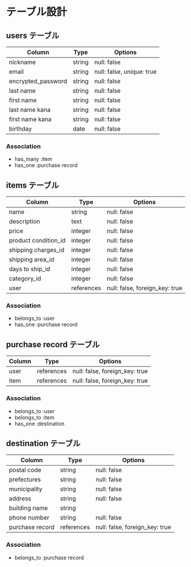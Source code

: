 # テーブル設計

## users テーブル

| Column   | Type   | Options     |
| -------- | ------ | ----------- |
| nickname    | string | null: false   |
| email | string | null: false, unique: true   |
| encrypted_password     | string | null: false   |
| last name | string | null: false   |
| first name | string | null: false   |
| last name kana | string | null: false   |
| first name kana | string | null: false   |
| birthday | date | null: false   |

### Association
- has_many :item
- has_one :purchase record

## items テーブル

| Column | Type   | Options     |
| ------ | ------ | ----------- |
| name  | string | null: false   |
| description  | text | null: false   |
| price  | integer | null: false   |
| product condition_id  | integer | null: false   |
| shipping charges_id   | integer | null: false   |
| shipping area_id   | integer | null: false   |
| days to ship_id    | integer | null: false   |
| category_id       | integer | null: false   |
| user  | references | null: false, foreign_key: true  |

### Association
- belongs_to :user
- has_one :purchase record


## purchase record テーブル

| Column | Type   | Options     |
| ------ | ---------- | ------- |
| user  | references   | null: false, foreign_key: true      |
| item  | references   | null: false, foreign_key: true       |

### Association
- belongs_to :user
- belongs_to :item
- has_one :destination


## destination テーブル

| Column | Type   | Options     |
| ------ | ------ | ----------- |
| postal code  | string | null: false   |
| prefectures  | string | null: false   |
| municipality  | string | null: false   |
| address  | string | null: false   |
| building name  | string |    |
| phone number  | string | null: false   |
| purchase record  | references   | null: false, foreign_key: true      |


### Association
- belongs_to :purchase record